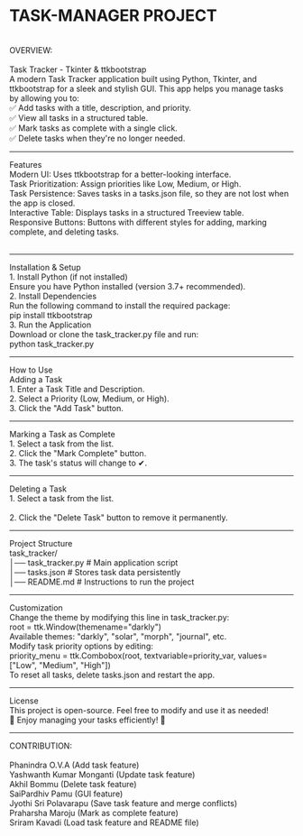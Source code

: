 # TASK-MANAGER PROJECT
<br>
OVERVIEW:
<br>
<br>
Task Tracker - Tkinter & ttkbootstrap
<br>
A modern Task Tracker application built using Python, Tkinter, and ttkbootstrap for a sleek and stylish GUI. This app helps you manage tasks by allowing you to:
<br>
✅ Add tasks with a title, description, and priority.
<br>
✅ View all tasks in a structured table.
<br>
✅ Mark tasks as complete with a single click.
<br>
✅ Delete tasks when they're no longer needed.
<br>
<hr>
Features
<br>
Modern UI: Uses ttkbootstrap for a better-looking interface.
<br>
Task Prioritization: Assign priorities like Low, Medium, or High.
<br>
Task Persistence: Saves tasks in a tasks.json file, so they are not lost when the app is closed.
<br>
Interactive Table: Displays tasks in a structured Treeview table.
<br>
Responsive Buttons: Buttons with different styles for adding, marking complete, and deleting tasks.
<br>
<br>
<hr>
Installation & Setup
<br>
1. Install Python (if not installed)
<br>
Ensure you have Python installed (version 3.7+ recommended).
<br>
2. Install Dependencies
<br>
Run the following command to install the required package:
<br>
pip install ttkbootstrap
<br>
3. Run the Application
<br>
Download or clone the task_tracker.py file and run:
<br>
python task_tracker.py
<br>
<hr>
How to Use
<br>
Adding a Task
<br>
1. Enter a Task Title and Description.
<br>
2. Select a Priority (Low, Medium, or High).
<br>
3. Click the "Add Task" button.
<br>
<hr>
Marking a Task as Complete
<br>
1. Select a task from the list.
<br>
2. Click the "Mark Complete" button.
<br>
3. The task's status will change to ✔.
<br>
<hr>
Deleting a Task
<br>
1. Select a task from the list.
<br>
<br>
2. Click the "Delete Task" button to remove it permanently.
<br>
<hr>
Project Structure
<br>
task_tracker/
<br>
│── task_tracker.py   # Main application script
<br>
│── tasks.json        # Stores task data persistently
<br>
│── README.md         # Instructions to run the project
<br>
<hr>
Customization
<br>
Change the theme by modifying this line in task_tracker.py:
<br>
root = ttk.Window(themename="darkly")
<br>
Available themes: "darkly", "solar", "morph", "journal", etc.
<br>
Modify task priority options by editing:
<br>
priority_menu = ttk.Combobox(root, textvariable=priority_var, values=["Low", "Medium", "High"])
<br>
To reset all tasks, delete tasks.json and restart the app.
<br>
<hr>
License
<br>
This project is open-source. Feel free to modify and use it as needed!
<br>
🚀 Enjoy managing your tasks efficiently! 🚀
<br>
<hr>
CONTRIBUTION:
<br>
<br>
Phanindra O.V.A (Add task feature)
<br>
Yashwanth Kumar Monganti (Update task feature)
<br>
Akhil Bommu (Delete task feature)
<br>
SaiPardhiv Pamu (GUI feature)
<br>
Jyothi Sri Polavarapu (Save task feature and merge conflicts)
<br>
Praharsha Maroju (Mark as complete feature)
<br>
Sriram Kavadi (Load task feature and README file)



